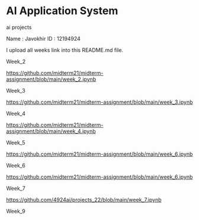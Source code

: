 # AI Application System
ai projects

Name : Javokhir
ID : 12194924


I upload all weeks link into this README.md file.

Week_2

https://github.com/midterm21/midterm-assignment/blob/main/week_2.ipynb

Week_3

https://github.com/midterm21/midterm-assignment/blob/main/week_3.ipynb

Week_4

https://github.com/midterm21/midterm-assignment/blob/main/week_4.ipynb

Week_5

https://github.com/midterm21/midterm-assignment/blob/main/week_6.ipynb

Week_6

https://github.com/midterm21/midterm-assignment/blob/main/week_6.ipynb

Week_7

https://github.com/4924ai/projects_22/blob/main/week_7.ipynb

Week_9






